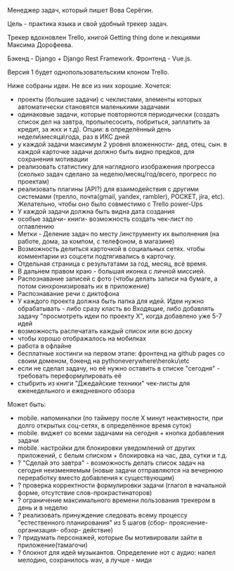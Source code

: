 Менеджер задач, который пишет Вова Серёгин.

Цель - практика языка и свой удобный трекер задач.

Трекер вдохновлен Trello, книгой Getting thing done и лекциями Максима Дорофеева.

Бэкенд - Django + Django Rest Framework.
Фронтенд - Vue.js.

Версия 1 будет однопользовательским клоном Trello.

Ниже собраны идеи. Не все из них хорошие.
Хочется:
- проекты (большие задачи) с чеклистами, элементы которых автоматически становятся маленькими задачами
- одинаковые задачи, которые повторяются периодически (создать список дел на завтра, пропылесосить, побриться, заплатить за кредит, за жкх и т.д). Опции: в определённый день недели\месяца\года, раз в ИКС дней
- у каждой задачи максимум 2 уровня вложенности- дед, отец, сын. в каждой карточке задачи должно быть видно предков, для сохранения мотивации 
- реализовать статистику для наглядного изображения прогресса (сколько задач сделано за неделю/месяц/год/всего, прогресс по проектам)
- реализовать плагины (API?) для взаимодействия с другими системами (трелло, почта(gmail, yandex, rambler), POCKET, jira, etc). Желательно, чтобы оно было совместимо с Trello power-Ups
- У каждой задачи должна быть видна дата создания
- особые задачи- книги- возможность создать чек-лист по оглавлению
- Метки - Деление задач по месту /инструменту их выполнения (на работе, дома, за компом, с телефоном, в магазине)
- Возможность делиться карточкой в социальных сетях. чтобы комментарии из соцсети подтягивались в карточку.
- Отдельная страница с результатами за год, месяц, всё время. 
- В дальнем правом краю - большая иконка с личной миссией.
- Распознавание записей с фото (чтобы делать записи на бумаге, а потом синхронизировать их в приложение)
- Распознавание речи с диктофона
- У каждого проекта должна быть папка для идей. Идеи нужно обрабатывать - либо сразу класть во Входящие, либо добавлять задачу "просмотреть идеи по проекту Х", когда добавлено уже 5-7 идей
- возможность распечатать каждый список или всю доску
- чтобы хорошо отображалось на мобилках
- работа в офлайне 
- бесплатные хостинги на первом этапе: фронтенд на github pages со своим доменом, бэкенд на pythoneverywhere\heroku\etc
- если не сделал задачу, но её нужно оставить в списке "сегодня" - требовать переформулировать её
- стыбрить из книги "Джедайские техники" чек-листы для еженедельного и ежедневного обзора

Может быть:
- mobile. напоминалки (по таймеру после Х минут неактивности, при долго открытых соц-сетях, в определённое время суток)
- mobile. виджет со всеми задачами на сегодня + кнопка добавления задачи
- mobile. настройки для блокировки уведомлений от других приложений, с белым списком + блокировка на час, два, сутки и т.д.
- ? "Сделай это завтра" - возможность делать список задач на сегодня неизменяемым (новые задачи отправляются на вечернюю переработку вместо добавления к существующим)
- ? проверка корректности формулировки задачи (глагол в начальной форме, отсутствие слов-прокрастинаторов)
- ? ограничение максимального времени пользования трекером в день и в неделю
- ? реализовать принуждение следовать всему процессу "естественного планирования" из 5 шагов (сбор- прояснение- организация- обзор- действие)
- ? придумать персонажей, которые бы мотивировали зайти в приложение(тамагочи)
- ? блокнот для идей музыкантов. Определение нот с аудио: напел мелодию, сохранилось wav, а лучше - миди
